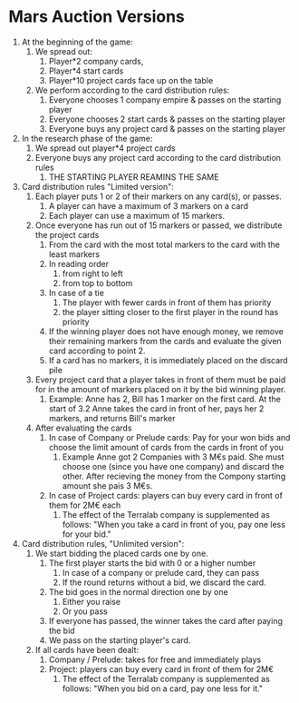 # Mars Auction Versions

1. At the beginning of the game:
    1. We spread out:
        1. Player*2 company cards,
        2. Player*4 start cards
        3. Player*10 project cards face up on the table
    2. We perform according to the card distribution rules:
        1. Everyone chooses 1 company empire & passes on the starting player
        2. Everyone chooses 2 start cards & passes on the starting player
        3. Everyone buys any project card & passes on the starting player
2. In the research phase of the game:
    1. We spread out player*4 project cards
    2. Everyone buys any project card according to the card distribution rules
        1. THE STARTING PLAYER REAMINS THE SAME
3. Card distribution rules "Limited version":
    1. Each player puts 1 or 2 of their markers on any card(s), or passes.
        1. A player can have a maximum of 3 markers on a card
        2. Each player can use a maximum of 15 markers.
    2. Once everyone has run out of 15 markers or passed, we distribute the project cards
        1. From the card with the most total markers to the card with the least markers
        2. In reading order
            1. from right to left
            2. from top to bottom
        3. In case of a tie
            1. The player with fewer cards in front of them has priority
            2. the player sitting closer to the first player in the round has priority
        4. If the winning player does not have enough money, we remove their remaining markers from the cards and evaluate the given card according to point 2.
        5. If a card has no markers, it is immediately placed on the discard pile
    3. Every project card that a player takes in front of them must be paid for in the amount of markers placed on it by the bid winning player.
        1. Example: Anne has 2, Bill has 1 marker on the first card. At the start of 3.2 Anne takes the card in front of her, pays her 2 markers, and returns Bill's marker
    4. After evaluating the cards
        1. In case of Company or Prelude cards: Pay for your won bids and choose the limit amount of cards from the cards in front of you
            1. Example Anne got 2 Companies with 3 M€s paid. She must choose one (since you have one company) and discard the other. After recieving the money from the Compony starting amount she pais 3 M€s.
        2. In case of Project cards: players can buy every card in front of them for 2M€ each
            1. The effect of the Terralab company is supplemented as follows:
            "When you take a card in front of you, pay one less for your bid."
4. Card distribution rules, "Unlimited version":
    1. We start bidding the placed cards one by one.
        1. The first player starts the bid with 0 or a higher number
            1. In case of a company or prelude card, they can pass
            2. If the round returns without a bid, we discard the card.
        2. The bid goes in the normal direction one by one
            1. Either you raise
            2. Or you pass
        3. If everyone has passed, the winner takes the card after paying the bid
        4. We pass on the starting player's card.
    2. If all cards have been dealt:
        1. Company / Prelude: takes for free and immediately plays
        2. Project: players can buy every card in front of them for 2M€
            1. The effect of the Terralab company is supplemented as follows:
            "When you bid on a card, pay one less for it."
